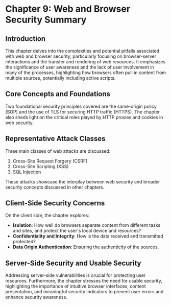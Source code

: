 # Chapter 9: Web and Browser Security Summary

## Introduction
This chapter delves into the complexities and potential pitfalls associated with web and browser security, particularly focusing on browser-server interactions and the transfer and rendering of web resources. It emphasizes the significance of user awareness and the lack of user involvement in many of the processes, highlighting how browsers often pull in content from multiple sources, potentially including active scripts.

## Core Concepts and Foundations
Two foundational security principles covered are the same-origin policy (SOP) and the use of TLS for securing HTTP traffic (HTTPS). The chapter also sheds light on the critical roles played by HTTP proxies and cookies in web security.

## Representative Attack Classes
Three main classes of web attacks are discussed:
1. Cross-Site Request Forgery (CSRF)
2. Cross-Site Scripting (XSS)
3. SQL Injection

These attacks showcase the interplay between web security and broader security concepts discussed in other chapters.

## Client-Side Security Concerns
On the client side, the chapter explores:
- **Isolation**: How well do browsers separate content from different tasks and sites, and protect the user's local device and resources?
- **Confidentiality and Integrity**: How is the data received and transmitted protected?
- **Data Origin Authentication**: Ensuring the authenticity of the sources.

## Server-Side Security and Usable Security
Addressing server-side vulnerabilities is crucial for protecting user resources. Furthermore, the chapter stresses the need for usable security, highlighting the importance of intuitive browser interfaces, content presentation, and meaningful security indicators to prevent user errors and enhance security awareness.
